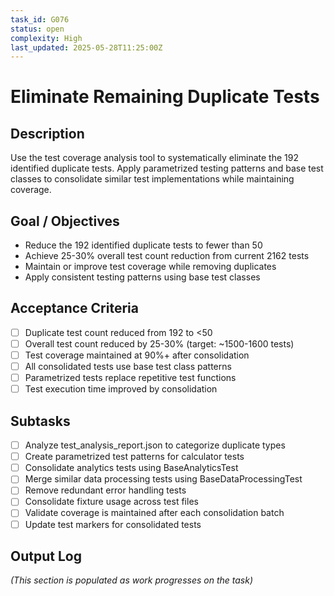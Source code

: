 ```yaml
---
task_id: G076
status: open
complexity: High
last_updated: 2025-05-28T11:25:00Z
---
```


# Eliminate Remaining Duplicate Tests

## Description
Use the test coverage analysis tool to systematically eliminate the 192 identified duplicate tests. Apply parametrized testing patterns and base test classes to consolidate similar test implementations while maintaining coverage.

## Goal / Objectives
- Reduce the 192 identified duplicate tests to fewer than 50
- Achieve 25-30% overall test count reduction from current 2162 tests
- Maintain or improve test coverage while removing duplicates
- Apply consistent testing patterns using base test classes

## Acceptance Criteria
- [ ] Duplicate test count reduced from 192 to <50
- [ ] Overall test count reduced by 25-30% (target: ~1500-1600 tests)
- [ ] Test coverage maintained at 90%+ after consolidation
- [ ] All consolidated tests use base test class patterns
- [ ] Parametrized tests replace repetitive test functions
- [ ] Test execution time improved by consolidation

## Subtasks
- [ ] Analyze test_analysis_report.json to categorize duplicate types
- [ ] Create parametrized test patterns for calculator tests
- [ ] Consolidate analytics tests using BaseAnalyticsTest
- [ ] Merge similar data processing tests using BaseDataProcessingTest
- [ ] Remove redundant error handling tests
- [ ] Consolidate fixture usage across test files
- [ ] Validate coverage is maintained after each consolidation batch
- [ ] Update test markers for consolidated tests

## Output Log
*(This section is populated as work progresses on the task)*